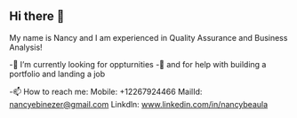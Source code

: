 ## Hi there 👋

My name is Nancy and I am experienced in Quality Assurance and Business Analysis!

-🌱 I’m currently looking for oppturnities
-🤔 and for help with building a portfolio and landing a job

-📫 How to reach me:
Mobile: +12267924466
MailId: nancyebinezer@gmail.com
Linkdln: www.linkedin.com/in/nancybeaula

<!--
**NancyBeaula/NancyBeaula** is a ✨ _special_ ✨ repository because its `README.md` (this file) appears on your GitHub profile.

Here are some ideas to get you started:

- 🔭 I’m currently working on ...
- 🌱 I’m currently learning ...
- 👯 I’m looking to collaborate on ...
- 🤔 I’m looking for help with ...
- 💬 Ask me about ...
- 📫 How to reach me: ...
- 😄 Pronouns: ...
- ⚡ Fun fact: ...
-->
